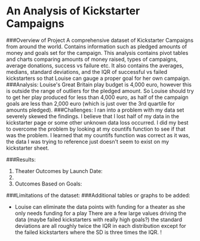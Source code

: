 # An Analysis of Kickstarter Campaigns

###Overview of Project
A comprehensive dataset of Kickstarter Campaigns from around the world. Contains information such as pledged amounts of money and goals set for the campaign. This analysis contains pivot tables and charts comparing amounts of money raised, types of campaigns, average donations, success vs failure etc.
It also contains the averages, medians, standard deviations, and the IQR of successful vs failed kickstarters so that Louise can gauge a proper goal for her own campaign.
###Analysis: Louise's Great Britain play budget is 4,000 euro, however this is outside the range of outliers for the pledged amount. So Louise should try to get her play produced for less than 4,000 euro, as half of the campaign goals are less than 2,000 euro (which is just over the 3rd quartile for amounts pledged).
###Challenges: I ran into a problem with my data set severely skewed the findings. I believe that I lost half of my data in the kickstarter page or some other unknown data loss occurred. I did my best to overcome the problem by looking at my countifs function to see if that was the problem. I learned that my countifs function was correct as it was, the data I was trying to reference just doesn't seem to exist on my kickstarter sheet.

###Results:
1. Theater Outcomes by Launch Date:
2. 
1. Outcomes Based on Goals:

###Limitations of the dataset:
###Additional tables or graphs to be added:
* Louise can eliminate the data points with funding for a theater as she only needs funding for a play
There are a few large values driving the data (maybe failed kickstarters with really high goals?) the standard deviations are all roughly twice the IQR in each distribution except for the failed kickstarters where the SD is three times the IQR.
!
